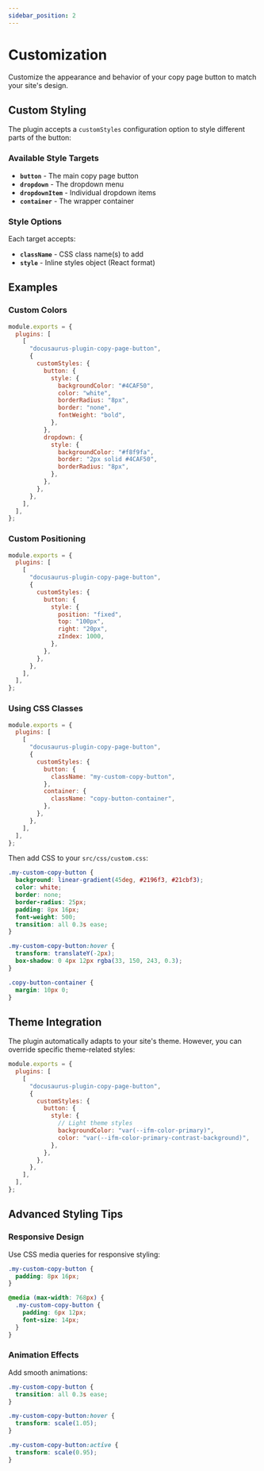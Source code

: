 ```yaml
---
sidebar_position: 2
---
```


# Customization

Customize the appearance and behavior of your copy page button to match your site's design.

## Custom Styling

The plugin accepts a `customStyles` configuration option to style different parts of the button:

### Available Style Targets

- **`button`** - The main copy page button
- **`dropdown`** - The dropdown menu
- **`dropdownItem`** - Individual dropdown items
- **`container`** - The wrapper container

### Style Options

Each target accepts:
- **`className`** - CSS class name(s) to add
- **`style`** - Inline styles object (React format)

## Examples

### Custom Colors

```js
module.exports = {
  plugins: [
    [
      "docusaurus-plugin-copy-page-button",
      {
        customStyles: {
          button: {
            style: {
              backgroundColor: "#4CAF50",
              color: "white",
              borderRadius: "8px",
              border: "none",
              fontWeight: "bold",
            },
          },
          dropdown: {
            style: {
              backgroundColor: "#f8f9fa",
              border: "2px solid #4CAF50",
              borderRadius: "8px",
            },
          },
        },
      },
    ],
  ],
};
```

### Custom Positioning

```js
module.exports = {
  plugins: [
    [
      "docusaurus-plugin-copy-page-button",
      {
        customStyles: {
          button: {
            style: {
              position: "fixed",
              top: "100px",
              right: "20px",
              zIndex: 1000,
            },
          },
        },
      },
    ],
  ],
};
```

### Using CSS Classes

```js
module.exports = {
  plugins: [
    [
      "docusaurus-plugin-copy-page-button",
      {
        customStyles: {
          button: {
            className: "my-custom-copy-button",
          },
          container: {
            className: "copy-button-container",
          },
        },
      },
    ],
  ],
};
```

Then add CSS to your `src/css/custom.css`:

```css
.my-custom-copy-button {
  background: linear-gradient(45deg, #2196f3, #21cbf3);
  color: white;
  border: none;
  border-radius: 25px;
  padding: 8px 16px;
  font-weight: 500;
  transition: all 0.3s ease;
}

.my-custom-copy-button:hover {
  transform: translateY(-2px);
  box-shadow: 0 4px 12px rgba(33, 150, 243, 0.3);
}

.copy-button-container {
  margin: 10px 0;
}
```

## Theme Integration

The plugin automatically adapts to your site's theme. However, you can override specific theme-related styles:

```js
module.exports = {
  plugins: [
    [
      "docusaurus-plugin-copy-page-button",
      {
        customStyles: {
          button: {
            style: {
              // Light theme styles
              backgroundColor: "var(--ifm-color-primary)",
              color: "var(--ifm-color-primary-contrast-background)",
            },
          },
        },
      },
    ],
  ],
};
```

## Advanced Styling Tips

### Responsive Design

Use CSS media queries for responsive styling:

```css
.my-custom-copy-button {
  padding: 8px 16px;
}

@media (max-width: 768px) {
  .my-custom-copy-button {
    padding: 6px 12px;
    font-size: 14px;
  }
}
```

### Animation Effects

Add smooth animations:

```css
.my-custom-copy-button {
  transition: all 0.3s ease;
}

.my-custom-copy-button:hover {
  transform: scale(1.05);
}

.my-custom-copy-button:active {
  transform: scale(0.95);
}
```
